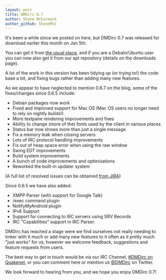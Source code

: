 ```yaml
---
layout: post
title: DMDirc 0.7
author: Shane McCormack
author_github: ShaneMcC
---
```

It's been a while since we posted on here, but DMDirc 0.7 was released for download earlier this month on Jan 5th.

You can get it from <a href="http://www.dmdirc.com/en/downloads">the usual place</a>, and if you are a Debain/Ubuntu user you can now also get it from our apt repository (details on the downloads page).

A lot of the work in this version has been tidying up (or trying to!) the code base a bit, and fixing bugs rather than adding many new features.

As we appear to have neglected to mention 0.6.7 on the blog, some of the fixes/changes since 0.6.5 include:

<ul>
 <li>Debian packages now work
 <li>Fixed and improved support for Mac OS (Mac OS users no longer need to rely on nightly builds!)
 <li>More textpane rendering improvements and fixes
 <li>Ability to change (more of the) fonts used by the client in various places
 <li>Status bar now shows more than just a single message
 <li>Fix a memory leak when closing servers.
 <li>Lots of IRC protocol handling improvements
 <li>Fix out of heap space error when using the raw window
 <li>Swing EDT improvements
 <li>Build system improvements
 <li>A bunch of code improvements and optimisations
 <li>Reworked the built-in updater system
</ul>

(A full list of resolved issues can be obtained <a href="http://s.dmdirc.com/jira-0.6.7-0.7">from JIRA</a>)

Since 0.6.5 we have also added:
<ul>
 <li>XMPP Parser (with support for Google Talk)
 <li>/exec command plugin
 <li>NotifyMyAndroid plugin
 <li>IPv6 Support
 <li>Support for connecting to IRC servers using SRV Records
 <li>IRC "Capabilities" support in IRC Parser.
</ul>

DMDirc has reached a stage were we find ourselves not really needing to tinker with it much or add many new features to it often as it pretty much "just works" for us, however we welcome feedback, suggestions and feature requests from users. 

The best way to get in touch would be via our IRC Channel, <a href="irc://irc.quakenet.org/DMDirc">#DMDirc on Quakenet</a>, or you can comment here or mention us <a href="http://twitter.com/DMDirc">@DMDirc</a> on Twitter.

We look forward to hearing from you, and we hope you enjoy DMDirc 0.7!